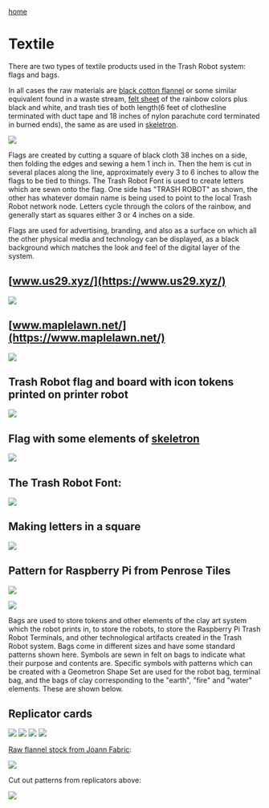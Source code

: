 [home](index.html)

# Textile

There are two types of textile products used in the Trash Robot system: flags and bags.

In all cases the raw materials are [black cotton flannel](https://www.joann.com/comfy-cozy-flannel-fabric-solids/16681074.html) or some similar equivalent found in a waste stream, [felt sheet](https://www.joann.com/craft-felt-fabric-72-solids/407288.html) of the rainbow colors plus black and white, and trash ties of both length(6 feet of clothesline terminated with duct tape and 18 inches of nylon parachute cord terminated in burned ends), the same as are used in [skeletron](scrolls/skeletron).

![](https://i.imgur.com/iGGA1of.jpg)


Flags are created by cutting a square of black cloth 38 inches on a side, then folding the edges and sewing a hem 1 inch in.  Then the hem is cut in several places along the line, approximately every 3 to 6 inches to allow the flags to be tied to things. The Trash Robot Font is used to create letters which are sewn onto the flag.  One side has "TRASH ROBOT" as shown, the other has whatever domain name is being used to point to the local Trash Robot network node.  Letters cycle through the colors of the rainbow, and generally start as squares either 3 or 4 inches on a side.


Flags are used for advertising, branding, and also as a surface on which all the other physical media and technology can be displayed, as a black background which matches the look and feel of the digital layer of the system.


## [www.us29.xyz/](https://www.us29.xyz/)

![](https://i.imgur.com/nvWedsQ.jpg)

## [www.maplelawn.net/](https://www.maplelawn.net/)

![](https://i.imgur.com/NzCdPkc.jpg)

## Trash Robot flag and board with icon tokens printed on printer robot

![](https://i.imgur.com/XTkXNfz.jpg)

## Flag with some elements of [skeletron](scrolls/skeletron.md)

![](https://i.imgur.com/VzGWUmE.jpg)

## The Trash Robot Font:

![](https://i.imgur.com/nKHSZxC.jpg)

## Making letters in a square

![](https://i.imgur.com/d1pyUxC.jpg)

## Pattern for Raspberry Pi from Penrose Tiles

![](https://i.imgur.com/ij5KATT.png)

![](https://i.imgur.com/stbiMPC.jpg)

Bags are used to store tokens and other elements of the clay art system which the robot prints in, to store the robots, to store the Raspberry Pi Trash Robot Terminals, and other technological artifacts created in the Trash Robot system.  Bags come in different sizes and have some standard patterns shown here.  Symbols are sewn in felt on bags to indicate what their purpose and contents are.  Specific symbols with patterns which can be created with a Geometron Shape Set are used for the robot bag, terminal bag, and the bags of clay corresponding to the "earth", "fire" and "water" elements.  These are shown below.

## Replicator cards


![](https://i.imgur.com/PX3H950.jpg)
![](https://i.imgur.com/dN9OHSj.jpg)
![](https://i.imgur.com/zhNdGOV.jpg)
![](https://i.imgur.com/96SbQov.jpg)

[Raw flannel stock from Joann Fabric](https://www.joann.com/comfy-cozy-flannel-fabric-solids/16681074.html):

![](https://i.imgur.com/AmYttRk.jpg)

Cut out patterns from replicators above:

![](https://i.imgur.com/QlljPcd.jpg)


